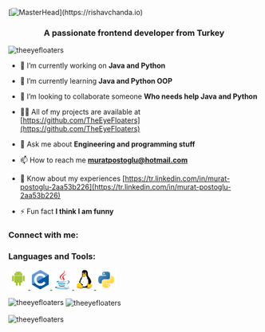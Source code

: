 [![MasterHead](https://1.bp.blogspot.com/-7A4WynwLsM...)](https://rishavchanda.io)

<h3 align="center">A passionate frontend developer from Turkey</h3>

<p align="left"> <img src="https://komarev.com/ghpvc/?username=theeyefloaters&label=Profile%20views&color=0e75b6&style=flat" alt="theeyefloaters" /> </p>

<!-- <img align="right" alt="Coding" width="400" src="https://twilio-cms-prod.s3.amazonaws.com/original_images/gif02.gif" -->

- 🔭 I’m currently working on **Java and Python**

- 🌱 I’m currently learning **Java and Python OOP**

- 👯 I’m looking to collaborate someone **Who needs help Java and Python**

- 👨‍💻 All of my projects are available at [https://github.com/TheEyeFloaters](https://github.com/TheEyeFloaters)

- 💬 Ask me about **Engineering and programming stuff**

- 📫 How to reach me **muratpostoglu@hotmail.com**

- 📄 Know about my experiences [https://tr.linkedin.com/in/murat-postoglu-2aa53b226](https://tr.linkedin.com/in/murat-postoglu-2aa53b226)

- ⚡ Fun fact **I think I am funny**

<h3 align="left">Connect with me:</h3>
<p align="left">
</p>

<h3 align="left">Languages and Tools:</h3>
<p align="left"> <a href="https://developer.android.com" target="_blank" rel="noreferrer"> <img src="https://raw.githubusercontent.com/devicons/devicon/master/icons/android/android-original-wordmark.svg" alt="android" width="40" height="40"/> </a> <a href="https://www.cprogramming.com/" target="_blank" rel="noreferrer"> <img src="https://raw.githubusercontent.com/devicons/devicon/master/icons/c/c-original.svg" alt="c" width="40" height="40"/> </a> <a href="https://www.java.com" target="_blank" rel="noreferrer"> <img src="https://raw.githubusercontent.com/devicons/devicon/master/icons/java/java-original.svg" alt="java" width="40" height="40"/> </a> <a href="https://www.linux.org/" target="_blank" rel="noreferrer"> <img src="https://raw.githubusercontent.com/devicons/devicon/master/icons/linux/linux-original.svg" alt="linux" width="40" height="40"/> </a> <a href="https://www.python.org" target="_blank" rel="noreferrer"> <img src="https://raw.githubusercontent.com/devicons/devicon/master/icons/python/python-original.svg" alt="python" width="40" height="40"/> </a> </p>

<p><img align="left" src="https://github-readme-stats.vercel.app/api/top-langs?username=theeyefloaters&show_icons=true&locale=en&layout=compact" alt="theeyefloaters" /></p>

<p>&nbsp;<img align="center" src="https://github-readme-stats.vercel.app/api?username=theeyefloaters&show_icons=true&locale=en" alt="theeyefloaters" /></p>

<p><img align="center" src="https://github-readme-streak-stats.herokuapp.com/?user=theeyefloaters&" alt="theeyefloaters" /></p>
